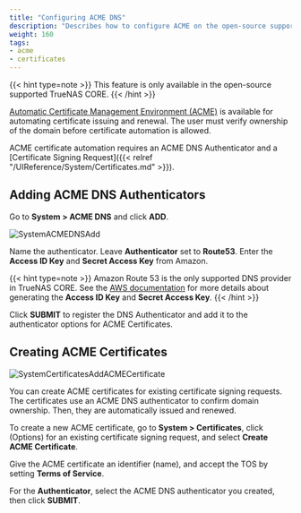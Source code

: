 ```yaml
---
title: "Configuring ACME DNS"
description: "Describes how to configure ACME on the open-source supported TrueNAS CORE."
weight: 160
tags:
- acme
- certificates
---
```


{{< hint type=note >}}
This feature is only available in the open-source supported TrueNAS CORE.
{{< /hint >}}

[Automatic Certificate Management Environment (ACME)](https://ietf-wg-acme.github.io/acme/draft-ietf-acme-acme.html) is available for automating certificate issuing and renewal.
The user must verify ownership of the domain before certificate automation is allowed.

ACME certificate automation requires an ACME DNS Authenticator and a [Certificate Signing Request]({{< relref "/UIReference/System/Certificates.md" >}}).

## Adding ACME DNS Authenticators

Go to **System > ACME DNS** and click **ADD**.

![SystemACMEDNSAdd](/images/CORE/System/SystemACMEDNSAdd.png "ACME DNS Add")

Name the authenticator.
Leave **Authenticator** set to **Route53**.
Enter the **Access ID Key** and **Secret Access Key** from Amazon.

{{< hint type=note >}}
Amazon Route 53 is the only supported DNS provider in TrueNAS CORE.
See the [AWS documentation](https://aws.amazon.com/premiumsupport/knowledge-center/create-access-key/) for more details about generating the **Access ID Key** and **Secret Access Key**.
{{< /hint >}}

Click **SUBMIT** to register the DNS Authenticator and add it to the authenticator options for ACME Certificates.

## Creating ACME Certificates

![SystemCertificatesAddACMECertificate](/images/CORE/System/SystemCertificatesAddACMECertificate.png "Create an ACME Certificate")

You can create ACME certificates for existing certificate signing requests.
The certificates use an ACME DNS authenticator to confirm domain ownership. Then, they are automatically issued and renewed.

To create a new ACME certificate, go to **System > Certificates**, click <i class="fa fa-ellipsis-v" aria-hidden="true" title="Options"></i> (Options) for an existing certificate signing request, and select **Create ACME Certificate**.

Give the ACME certificate an identifier (name), and accept the TOS by setting **Terms of Service**.

For the **Authenticator**, select the ACME DNS authenticator you created, then click **SUBMIT**.
